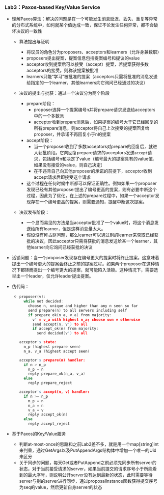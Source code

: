 ### Lab3：Paxos-based Key/Value Service

- 理解Paxos算法：解决的问题是在一个可能发生消息延迟、丢失、重复等异常的分布式系统中，如何就某个值达成一致，保证不论发生任何异常，都不会破坏决议的一致性
  - 算法提出与证明

    - 将议员的角色分为proposers、acceptors和learners（允许身兼数职）
    - proposers提出提案，提案信息包括提案编号和提议的value
    - acceptor收到提案后可以接受（accept）提案，若提案获得多数acceptors的接受，则称该提案被批准
    - learners只能“学习”被批准的提案（acceptors只需将批准的消息发送给指定的一个learner，其他learners向它询问已经通过的决议）
  - 决议的提出与批获：通过一个决议分为两个阶段

    - prepare阶段：
      - proposer选择一个提案编号n并将prepare请求发送给acceptors中的一个多数派
      - acceptor收到prepare消息后，如果提案的编号大于它已经回复的所有prepare消息，则acceptor将自己上次接受的提案回复给proposer，并承诺不再回复小于n的提案
    - accept阶段：
      - 当一个proposer收到了多数acceptors对prepare的回复后，就进入获批阶段。它向回复prepare请求的acceptors发送`accept`请求，包括编号n和决定了value（编号最大的提案具有的value值，如果没有接受的value，则自己决定）
      - 在不违背自己向其他proposer的承诺的前提下，acceptor收到accept请求后即接受这个请求
    - 这个过程在任何时候中断都可以保证正确性。例如如果一个proposer发现已经有其他proposer提出了编号更高的提案，则有必要中断这个过程，因此为了优化，在上述的prepare过程中，如果一个acceptor发现存在一个编号更高的提案，则需要通知，提醒中断这次提案。
  - 决议发布阶段：
    - 一个显而易见的方法是当acceptor批准了一个value时，将这个消息发送给所有learner，但是这样消息量太大。
    - 假设没有拜占庭问题，那么learner可以通过别的learner来获取已经获批的决议，因此acceptor只需将获批的消息发送给某一个learner，其他learner向它询问已经获批的决议

- 活锁问题：当一个proposer发现存在编号更大的提案时将终止提案，这意味着提出一个编号更大的提案会终止之前的提案过程。如果两个proposer在这种情况下都转而提出一个编号更大的提案，就可能陷入活锁。这种情况下，需要选举出一个leader，仅允许leader提出提案。

- 伪代码：

  - ```c
    proposer(v):
      while not decided:
        choose n, unique and higher than any n seen so far
        send prepare(n) to all servers including self
        if prepare_ok(n_a, v_a) from majority:
          v' = v_a with highest n_a; choose own v otherwise
          send accept(n, v') to all
          if accept_ok(n) from majority:
            send decided(v') to all

    acceptor's state:
      n_p (highest prepare seen)
      n_a, v_a (highest accept seen)

    acceptor's prepare(n) handler:
      if n > n_p
        n_p = n
        reply prepare_ok(n_a, v_a)
      else
        reply prepare_reject

    acceptor's accept(n, v) handler:
      if n >= n_p
        n_p = n
        n_a = n
        v_a = v
        reply accept_ok(n)
      else
        reply accept_reject
    ```



- 基于Paxos的Key/Value服务

  - 判断at-most-once的思路和之前Lab2差不多，就是用一个map[string]int来判重，通过GetArgs以及PutAppendArgs结构体中增加一个唯一的Uid来区分
  - 关于同步的问题，每天Get或者PutAppend之前必须先同步所有server的状态，对于当前接受请求的server，如果当前提交的请求序号小于所能看到的最大序号，则说明公开server没有达到最新的状态，此时需要等待server与别的server进行同步，通过proposalInstance函数获得提交序号为seq的value，然后更新自身server的状态

  ​